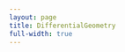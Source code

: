 ```yaml
---
layout: page
title: DifferentialGeometry
full-width: true
---
```



<div style="text-align: center">
<object type="image/svg+xml" data="/svgs/DifferentialGeometry.svg"> </object>
</div>
